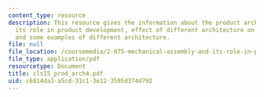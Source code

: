 ```yaml
---
content_type: resource
description: This resource gives the information about the product architecture and
  its role in product development, effect of different architecture on some AITL issues,
  and some examples of different architecture.
file: null
file_location: /coursemedia/2-875-mechanical-assembly-and-its-role-in-product-development-fall-2004/c6814da3a5cd31c13e123595d374d792_cls15_prod_arch4.pdf
file_type: application/pdf
resourcetype: Document
title: cls15_prod_arch4.pdf
uid: c6814da3-a5cd-31c1-3e12-3595d374d792
---
```

